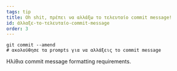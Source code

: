 ```yaml
---
tags: tip
title: Oh shit, πρέπει να αλλάξω το τελευταίο commit message!
id: άλλαξε-το-τελευταίο-commit-message
order: 3
---
```

```git
git commit --amend
# ακολούθησε τα prompts για να αλλάξεις το commit message
```

Ηλίθια commit message formatting requirements.